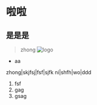 # 啦啦
## 是是是
> zhong
![logo](http://www.baidu.com)
+ aa

zhong|skjfsj|fsf|sjfk
ni|shfh|wo|ddd

1. fsf
2. gag
3. gsag
